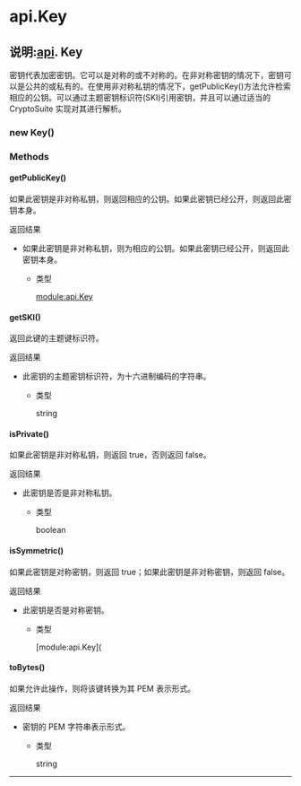 # api.Key

## 说明:[api](https://hyperledger.github.io/fabric-sdk-node/release-1.4/module-api.html). Key

密钥代表加密密钥。它可以是对称的或不对称的。在非对称密钥的情况下，密钥可以是公共的或私有的。在使用非对称私钥的情况下，getPublicKey()方法允许检索相应的公钥。可以通过主题密钥标识符(SKI)引用密钥，并且可以通过适当的 CryptoSuite 实现对其进行解析。

### new Key()

### Methods

#### getPublicKey()

如果此密钥是非对称私钥，则返回相应的公钥。如果此密钥已经公开，则返回此密钥本身。

返回结果

- 如果此密钥是非对称私钥，则为相应的公钥。如果此密钥已经公开，则返回此密钥本身。

  - 类型

    [module:api.Key](https://hyperledger.github.io/fabric-sdk-node/release-1.4/module-api.Key.html)

#### getSKI()

返回此键的主题键标识符。

返回结果

- 此密钥的主题密钥标识符，为十六进制编码的字符串。

  - 类型

    string

#### isPrivate()

如果此密钥是非对称私钥，则返回 true，否则返回 false。

返回结果

- 此密钥是否是非对称私钥。

  - 类型

    boolean

#### isSymmetric()

如果此密钥是对称密钥，则返回 true；如果此密钥是非对称密钥，则返回 false。

返回结果

- 此密钥是否是对称密钥。

  - 类型

    [module:api.Key](

#### toBytes()

如果允许此操作，则将该键转换为其 PEM 表示形式。

返回结果

- 密钥的 PEM 字符串表示形式。

  - 类型

    string

---
